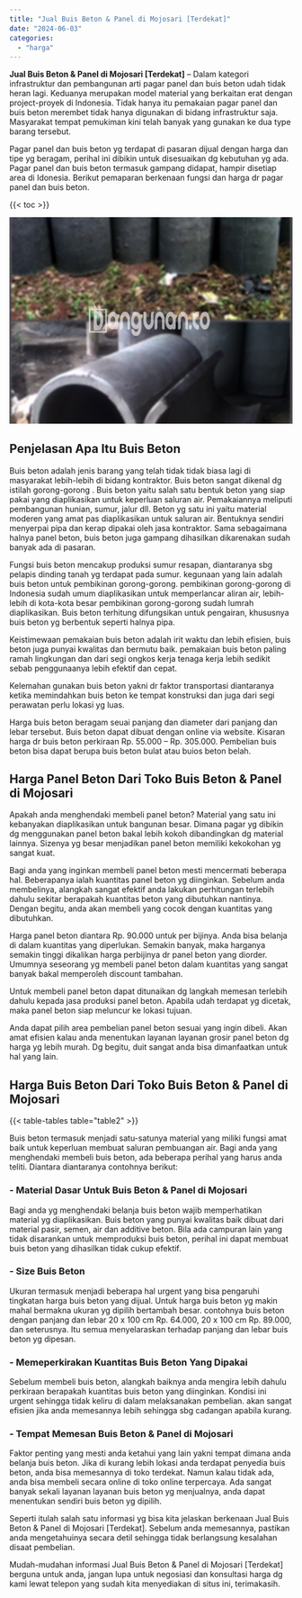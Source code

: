 ```yaml
---
title: "Jual Buis Beton & Panel di Mojosari [Terdekat]"
date: "2024-06-03"
categories: 
  - "harga"
---
```


**Jual Buis Beton & Panel di Mojosari \[Terdekat\]** – Dalam kategori infrastruktur dan pembangunan arti pagar panel dan buis beton udah tidak heran lagi. Keduanya merupakan model material yang berkaitan erat dengan project-proyek di Indonesia. Tidak hanya itu pemakaian pagar panel dan buis beton merembet tidak hanya digunakan di bidang infrastruktur saja. Masyarakat tempat pemukiman kini telah banyak yang gunakan ke dua type barang tersebut.

Pagar panel dan buis beton yg terdapat di pasaran dijual dengan harga dan tipe yg beragam, perihal ini dibikin untuk disesuaikan dg kebutuhan yg ada. Pagar panel dan buis beton termasuk gampang didapat, hampir disetiap area di Idonesia. Berikut pemaparan berkenaan fungsi dan harga dr pagar panel dan buis beton.

{{< toc >}}

![Jual Buis Beton & Panel di Mojosari [Terdekat]](/images/jual-panel-buis-beton-murah-28.png)

## Penjelasan Apa Itu Buis Beton

Buis beton adalah jenis barang yang telah tidak tidak biasa lagi di masyarakat lebih-lebih di bidang kontraktor. Buis beton sangat dikenal dg istilah gorong-gorong . Buis beton yaitu salah satu bentuk beton yang siap pakai yang diaplikasikan untuk keperluan saluran air. Pemakaiannya meliputi pembangunan hunian, sumur, jalur dll. Beton yg satu ini yaitu material moderen yang amat pas diaplikasikan untuk saluran air. Bentuknya sendiri menyerpai pipa dan kerap dipakai oleh jasa kontraktor. Sama sebagaimana halnya panel beton, buis beton juga gampang dihasilkan dikarenakan sudah banyak ada di pasaran.

Fungsi buis beton mencakup produksi sumur resapan, diantaranya sbg pelapis dinding tanah yg terdapat pada sumur. kegunaan yang lain adalah buis beton untuk pembikinan gorong-gorong. pembikinan gorong-gorong di Indonesia sudah umum diaplikasikan untuk memperlancar aliran air, lebih-lebih di kota-kota besar pembikinan gorong-gorong sudah lumrah diaplikasikan. Buis beton terhitung difungsikan untuk pengairan, khususnya buis beton yg berbentuk seperti halnya pipa.

Keistimewaan pemakaian buis beton adalah irit waktu dan lebih efisien, buis beton juga punyai kwalitas dan bermutu baik. pemakaian buis beton paling ramah lingkungan dan dari segi ongkos kerja tenaga kerja lebih sedikit sebab penggunaanya lebih efektif dan cepat.

Kelemahan gunakan buis beton yakni dr faktor transportasi diantaranya ketika memindahkan buis beton ke tempat konstruksi dan juga dari segi perawatan perlu lokasi yg luas.

Harga buis beton beragam seuai panjang dan diameter dari panjang dan lebar tersebut. Buis beton dapat dibuat dengan online via website. Kisaran harga dr buis beton perkiraan Rp. 55.000 – Rp. 305.000. Pembelian buis beton bisa dapat berupa buis beton bulat atau buios beton belah.

## Harga Panel Beton Dari Toko Buis Beton & Panel di Mojosari

Apakah anda menghendaki membeli panel beton? Material yang satu ini kebanyakan diaplikasikan untuk bangunan besar. Dimana pagar yg dibikin dg menggunakan panel beton bakal lebih kokoh dibandingkan dg material lainnya. Sizenya yg besar menjadikan panel beton memiliki kekokohan yg sangat kuat.

Bagi anda yang inginkan membeli panel beton mesti mencermati beberapa hal. Beberapanya ialah kuantitas panel beton yg diinginkan. Sebelum anda membelinya, alangkah sangat efektif anda lakukan perhitungan terlebih dahulu sekitar berapakah kuantitas beton yang dibutuhkan nantinya. Dengan begitu, anda akan membeli yang cocok dengan kuantitas yang dibutuhkan.

Harga panel beton diantara Rp. 90.000 untuk per bijinya. Anda bisa belanja di dalam kuantitas yang diperlukan. Semakin banyak, maka harganya semakin tinggi dikalikan harga perbijinya dr panel beton yang diorder. Umumnya seseorang yg membeli panel beton dalam kuantitas yang sangat banyak bakal memperoleh discount tambahan.

Untuk membeli panel beton dapat ditunaikan dg langkah memesan terlebih dahulu kepada jasa produksi panel beton. Apabila udah terdapat yg dicetak, maka panel beton siap meluncur ke lokasi tujuan.

Anda dapat pilih area pembelian panel beton sesuai yang ingin dibeli. Akan amat efisien kalau anda menentukan layanan layanan grosir panel beton dg harga yg lebih murah. Dg begitu, duit sangat anda bisa dimanfaatkan untuk hal yang lain.

## Harga Buis Beton Dari Toko Buis Beton & Panel di Mojosari

{{< table-tables table="table2" >}}

Buis beton termasuk menjadi satu-satunya material yang miliki fungsi amat baik untuk keperluan membuat saluran pembuangan air. Bagi anda yang menghendaki membeli buis beton, ada beberapa perihal yang harus anda teliti. Diantara diantaranya contohnya berikut:

### \- Material Dasar Untuk Buis Beton & Panel di Mojosari

Bagi anda yg menghendaki belanja buis beton wajib memperhatikan material yg diaplikasikan. Buis beton yang punyai kwalitas baik dibuat dari material pasir, semen, air dan additive beton. Bila ada campuran lain yang tidak disarankan untuk memproduksi buis beton, perihal ini dapat membuat buis beton yang dihasilkan tidak cukup efektif.

### \- Size Buis Beton

Ukuran termasuk menjadi beberapa hal urgent yang bisa pengaruhi tingkatan harga buis beton yang dijual. Untuk harga buis beton yg makin mahal bermakna ukuran yg dipilih bertambah besar. contohnya buis beton dengan panjang dan lebar 20 x 100 cm Rp. 64.000, 20 x 100 cm Rp. 89.000, dan seterusnya. Itu semua menyelaraskan terhadap panjang dan lebar buis beton yg dipesan.

### \- Memeperkirakan Kuantitas Buis Beton Yang Dipakai

Sebelum membeli buis beton, alangkah baiknya anda mengira lebih dahulu perkiraan berapakah kuantitas buis beton yang diinginkan. Kondisi ini urgent sehingga tidak keliru di dalam melaksanakan pembelian. akan sangat efisien jika anda memesannya lebih sehingga sbg cadangan apabila kurang.

### \- Tempat Memesan Buis Beton & Panel di Mojosari

Faktor penting yang mesti anda ketahui yang lain yakni tempat dimana anda belanja buis beton. Jika di kurang lebih lokasi anda terdapat penyedia buis beton, anda bisa memesannya di toko terdekat. Namun kalau tidak ada, anda bisa membeli secara online di toko online terpercaya. Ada sangat banyak sekali layanan layanan buis beton yg menjualnya, anda dapat menentukan sendiri buis beton yg dipilih.

Seperti itulah salah satu informasi yg bisa kita jelaskan berkenaan Jual Buis Beton & Panel di Mojosari \[Terdekat\]. Sebelum anda memesannya, pastikan anda mengetahuinya secara detil sehingga tidak berlangsung kesalahan disaat pembelian.

Mudah-mudahan informasi Jual Buis Beton & Panel di Mojosari \[Terdekat\] berguna untuk anda, jangan lupa untuk negosiasi dan konsultasi harga dg kami lewat telepon yang sudah kita menyediakan di situs ini, terimakasih.
